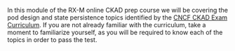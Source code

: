 <!-- CKAD Self-Study Mod 3 -->

In this module of the RX-M online CKAD prep course we will be covering the pod design and state persistence topics identified by the [CNCF CKAD Exam Curriculum](https://github.com/cncf/curriculum/blob/master/CKAD_Curriculum_V1.19.pdf). If you are not already familiar with the curriculum, take a moment to familiarize yourself, as you will be required to know each of the topics in order to pass the test.
